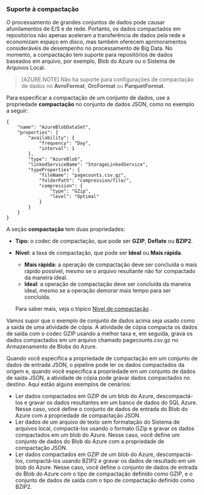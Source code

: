 ### <a name="compression-support"></a>Suporte à compactação  
O processamento de grandes conjuntos de dados pode causar afunilamentos de E/S e de rede. Portanto, os dados compactados em repositórios não apenas aceleram a transferência de dados pela rede e economizam espaço em disco, mas também oferecem aprimoramentos consideráveis de desempenho no processamento de Big Data. No momento, a compactação tem suporte para repositórios de dados baseados em arquivo, por exemplo, Blob do Azure ou o Sistema de Arquivos Local.  

> [AZURE.NOTE] Não há suporte para configurações de compactação de dados no **AvroFormat**, **OrcFormat** ou **ParquetFormat**. 

Para especificar a compactação de um conjunto de dados, use a propriedade **compactação** no conjunto de dados JSON, como no exemplo a seguir:   

    {  
        "name": "AzureBlobDataSet",  
        "properties": {  
            "availability": {  
                "frequency": "Day",  
                "interval": 1  
            },  
            "type": "AzureBlob",  
            "linkedServiceName": "StorageLinkedService",  
            "typeProperties": {  
                "fileName": "pagecounts.csv.gz",  
                "folderPath": "compression/file/",  
                "compression": {  
                    "type": "GZip",  
                    "level": "Optimal"  
                }  
            }  
        }  
    }  
 
A seção **compactação** tem duas propriedades:  
  
- **Tipo:** o codec de compactação, que pode ser **GZIP**, **Deflate** ou **BZIP2**.  
- **Nível:** a taxa de compactação, que pode ser **Ideal** ou **Mais rápida**. 
    - **Mais rápida:** a operação de compactação deve ser concluída o mais rápido possível, mesmo se o arquivo resultante não for compactado da maneira ideal. 
    - **Ideal**: a operação de compactação deve ser concluída da maneira ideal, mesmo se a operação demorar mais tempo para ser concluída. 
    
    Para saber mais, veja o tópico [Nível de compactação](https://msdn.microsoft.com/library/system.io.compression.compressionlevel.aspx) . 

Vamos supor que o exemplo de conjunto de dados acima seja usado como a saída de uma atividade de cópia. A atividade de cópia compacta os dados de saída com o codec GZIP usando a melhor taxa e, em seguida, grava os dados compactados em um arquivo chamado pagecounts.csv.gz no Armazenamento de Blobs do Azure.   

Quando você especifica a propriedade de compactação em um conjunto de dados de entrada JSON, o pipeline pode ler os dados compactados da origem e, quando você especifica a propriedade em um conjunto de dados de saída JSON, a atividade de cópia pode gravar dados compactados no destino. Aqui estão alguns exemplos de cenários: 

- Ler dados compactados em GZIP de um blob do Azure, descompactá-los e gravar os dados resultantes em um banco de dados do SQL Azure. Nesse caso, você define o conjunto de dados de entrada do Blob do Azure com a propriedade de compactação JSON. 
- Ler dados de um arquivo de texto sem formatação do Sistema de arquivos local, compactá-los usando o formato GZip e gravar os dados compactados em um blob do Azure. Nesse caso, você define um conjunto de dados do Blob do Azure com a propriedade de compactação JSON.  
- Ler dados compactados em GZIP de um blob do Azure, descompactá-los, compactá-los usando BZIP2 e gravar os dados de resultado em um blob do Azure. Nesse caso, você define o conjunto de dados de entrada do Blob do Azure com o tipo de compactação definido como GZIP, e o conjunto de dados de saída com o tipo de compactação definido como BZIP2.   


<!--HONumber=Oct16_HO2-->


